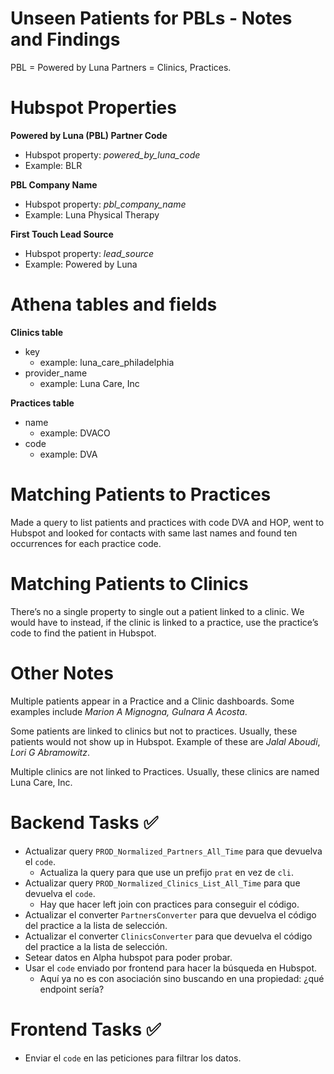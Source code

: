 # Unseen Patients for PBLs - Notes and Findings

PBL = Powered by Luna Partners = Clinics, Practices.

# Hubspot Properties

**Powered by Luna (PBL) Partner Code**

- Hubspot property: *powered_by_luna_code*
- Example: BLR

**PBL Company Name**

- Hubspot property: *pbl_company_name*
- Example: Luna Physical Therapy

**First Touch Lead Source**

- Hubspot property: *lead_source*
- Example: Powered by Luna

# Athena tables and fields

**Clinics table**

- key
    - example: luna_care_philadelphia
- provider_name
    - example: Luna Care, Inc

**Practices table**

- name
    - example: DVACO
- code
    - example: DVA

# Matching Patients to Practices

Made a query to list patients and practices with code DVA and HOP, went to Hubspot and looked for contacts with same last names and found ten occurrences for each practice code.

# Matching Patients to Clinics

There’s no a single property to single out a patient linked to a clinic. We would have to instead, if the clinic is linked to a practice, use the practice’s code to find the patient in Hubspot.

# Other Notes

Multiple patients appear in a Practice and a Clinic dashboards. Some examples include *Marion A Mignogna, Gulnara A Acosta*.

Some patients are linked to clinics but not to practices. Usually, these patients would not show up in Hubspot. Example of these are *Jalal Aboudi*, *Lori G Abramowitz*.

Multiple clinics are not linked to Practices. Usually, these clinics are named Luna Care, Inc.

# Backend Tasks ✅

- Actualizar query `PROD_Normalized_Partners_All_Time` para que devuelva el `code`.
    - Actualiza la query para que use un prefijo `prat` en vez de `cli`.
- Actualizar query `PROD_Normalized_Clinics_List_All_Time` para que devuelva el `code`.
    - Hay que hacer left join con practices para conseguir el código.
- Actualizar el converter `PartnersConverter` para que devuelva el código del practice a la lista de selección.
- Actualizar el converter `ClinicsConverter` para que devuelva el código del practice a la lista de selección.
- Setear datos en Alpha hubspot para poder probar.
- Usar el `code` enviado por frontend para hacer la búsqueda en Hubspot.
    - Aquí ya no es con asociación sino buscando en una propiedad: ¿qué endpoint sería?

# Frontend Tasks ✅

- Enviar el `code` en las peticiones para filtrar los datos.
